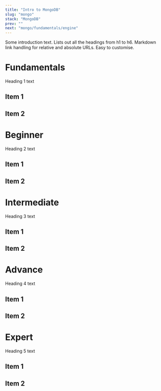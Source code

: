 ```yaml
---
title: "Intro to MongoDB"
slug: "mongo"
stack: "MongoDB"
prev: ""
next: "mongo/fundamentals/engine"
---
```


Some introduction text. Lists out all the headings from h1 to h6. Markdown link handling for relative and absolute URLs. Easy to customise.

# Fundamentals
Heading 1 text
## Item 1
## Item 2

# Beginner
Heading 2 text
## Item 1
## Item 2

# Intermediate
Heading 3 text
## Item 1
## Item 2

# Advance
Heading 4 text
## Item 1
## Item 2
# Expert
Heading 5 text
## Item 1
## Item 2
